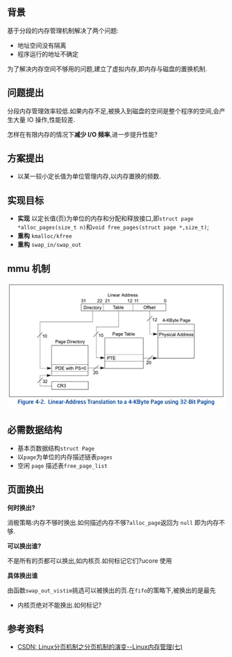 ## 背景

基于分段的内存管理机制解决了两个问题:

- 地址空间没有隔离
- 程序运行的地址不确定

为了解决内存空间不够用的问题,建立了虚拟内存,即内存与磁盘的置换机制.

## 问题提出

分段内存管理效率较低.如果内存不足,被换入到磁盘的空间是整个程序的空间,会产生大量 IO 操作,性能较差.

怎样在有限内存的情况下**减少 I/O 频率**,进一步提升性能?

## 方案提出

- 以某一较小定长值为单位管理内存,以内存置换的频数.

## 实现目标

- **实现** 以定长值(页)为单位的内存和分配和释放接口,即`struct page *alloc_pages(size_t n)`和`void free_pages(struct page *,size_t)`;
- **重构** `kmalloc/kfree`
- **重构** `swap_in/swap_out`

## mmu 机制

![](https://github.com/libinyl/CS-notes/blob/master/images/intel/v3/Figure%204-2.%20Linear-Address%20Translation%20to%20a%204-KByte%20Page%20using%2032-Bit%20Paging.png)

## 必需数据结构

- 基本页数据结构`struct Page`
- 以`page`为单位的内存描述链表`pages`
- 空闲 `page` 描述表`free_page_list`

## 页面换出

**何时换出?**

消极策略:内存不够时换出.如何描述内存不够?`alloc_page`返回为 `null` 即为内存不够.

**可以换出谁?**

不是所有的页都可以换出,如内核页.如何标记它们?ucore 使用




**具体换出谁**

由函数`swap_out_vistim`挑选可以被换出的页.在`fifo`的策略下,被换出的是最先

- 内核页绝对不能换出.如何标记?

## 参考资料

- [CSDN: Linux分页机制之分页机制的演变--Linux内存管理(七)](https://blog.csdn.net/gatieme/article/details/52402967)